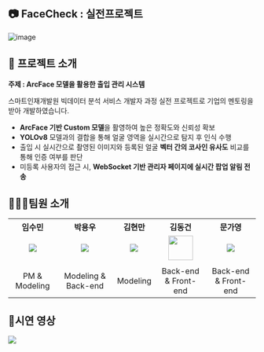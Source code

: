 ## 📷 FaceCheck : 실전프로젝트

![image](https://github.com/user-attachments/assets/1bda2da5-c845-4334-b391-ee1fdeb1bb5e)

## 📃 프로젝트 소개
**주제 : ArcFace 모델을 활용한 출입 관리 시스템**

스마트인재개발원 빅데이터 분석 서비스 개발자 과정 실전 프로젝트로 기업의 멘토링을 받아 개발하였습니다.

- **ArcFace 기반 Custom 모델**을 활영하여 높은 정확도와 신뢰성 확보
- **YOLOv8** 모델과의 결합을 통해 얼굴 영역을 실시간으로 탐지 후 인식 수행
- 출입 시 실시간으로 촬영된 이미지와 등록된 얼굴 **벡터 간의 코사인 유사도** 비교를 통해 인증 여부를 판단
- 미등록 사용자의 접근 시, **WebSocket 기반 관리자 페이지에 실시간 팝업 알림 전송**

## 🧑‍🤝‍🧑팀원 소개


<table>
  <tbody>
    <tr>
      <th align="center"> 임수민 </th>
      <th align="center"> 박용우 </th>
      <th align="center"> 김현만 </th>
      <th align="center"> 김동건 </th>
      <th align="center"> 문가영 </th>
    </tr>
    <tr>
      <td align="center"><img src="#" "width="100px;"/></td>
      <td align="center"><img src="#" "width="100px;"/></td>
      <td align="center"><img src="#" "width="100px;"/></td>
      <td align="center"><img src="https://github.com/user-attachments/assets/47d9d46c-0035-44e3-ade5-6ca2643aba6f"width="50" height="50"/></td>
      <td align="center"><img src="#" "width="100px;"/></td>
    </tr>
    <tr>
       <td align="center"><a href="#"></a></td>
       <td align="center"><a href="#"></a></td>
       <td align="center"><a href="#"></a></td>
       <td align="center"><a href="#"></a></td>
       <td align="center"><a href="#"></a></td> 
    </tr> 
    <tr>
      <td align="center">PM & Modeling</td>
      <td align="center">Modeling & Back-end</td>
      <td align="center">Modeling</td>
      <td align="center">Back-end & Front-end</td>
      <td align="center">Back-end & Front-end</td>
    </tr>
  </tbody>
</table>


## 🎥시연 영상






![](https://img.shields.io/badge/Java-ED8B00?style=for-the-badge&logo=openjdk&logoColor=white)
